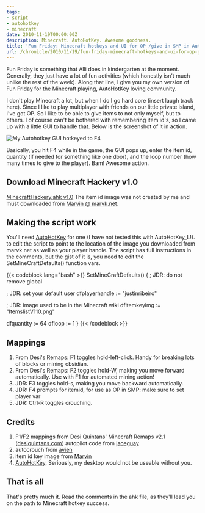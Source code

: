 ```yaml
---
tags:
- script
- autohotkey
- minecraft
date: 2010-11-19T00:00:00Z
description: Minecraft. AutoHotKey. Awesome goodness.
title: 'Fun Friday: Minecraft hotkeys and UI for OP /give in SMP in AutoHotKey'
url: /chronicle/2010/11/19/fun-friday-minecraft-hotkeys-and-ui-for-op-give-in-smp-in-autohotkey/
---
```


Fun Friday is something that Alli does in kindergarten at the moment.  Generally, they just have a lot of fun activities (which honestly isn't much unlike the rest of the week).  Along that line, I give you my own version of Fun Friday for the Minecraft playing, AutoHotKey loving community.

I don't play Minecraft a lot, but when I do I go hard core (insert laugh track here).  Since I like to play multiplayer with friends on our little private island, I've got OP.  So I like to be able to give items to not only myself, but to others.  I of course can't be bothered with remembering item id's, so I came up with a little GUI to handle that.  Below is the screenshot of it in action.

<img src="https://storage.googleapis.com/jdr-public-imgs/blog-archive/2010/11/screenshot-20101117-minecraft-goods-delivery-smp-autohotkey-update.png" alt="My Autohotkey GUI hotkeyed to F4">

Basically, you hit F4 while in the game, the GUI pops up, enter the item id, quantity (if needed for something like one door), and the loop number (how many times to give to the player).  Bam! Awesome action.

## Download Minecraft Hackery v1.0

<a href="https://github.com/justinribeiro/minecraft-hackery-autohotkey">MinecraftHackery.ahk v1.0</a>
The item id image was not created by me and must downloaded from <a href="http://marvk.net/?page_id=184">Marvin @ marvk.net</a>.

## Making the script work

You'll need <a href="http://www.autohotkey.com/">AutoHotKey</a> for one (I have not tested this with AutoHotKey_L!). to edit the script to point to the location of the image you downloaded from marvk.net as well as your player handle.  The script has full instructions in the comments, but the gist of it is, you need to edit the SetMineCraftDefaults() function vars.

{{< codeblock lang="bash" >}}
SetMineCraftDefaults()
{
  ; JDR: do not remove
  global

  ; JDR: set your default user
  dfplayerhandle := "justinribeiro"

  ; JDR: image used to be in the Minecraft wiki
  dfitemkeyimg := "ItemslistV110.png"

  dfquantity := 64
  dfloop := 1
}
{{< /codeblock >}}

## Mappings

1. From Desi's Remaps: F1 toggles hold-left-click. Handy for breaking lots of blocks or mining obsidian.
2. From Desi's Remaps: F2 toggles hold-W, making you move forward automatically. Use with F1 for automated mining action!
3. JDR: F3 toggles hold-s, making you move backward automatically.
4. JDR: F4 prompts for itemid, for use as OP in SMP: make sure to set player var
5. JDR: Ctrl-R toggles crouching.

## Credits

1. F1/F2 mappings from Desi Quintans' Minecraft Remaps v2.1 (<a href="http://www.desiquintans.com">desiquintans.com</a>)
autopilot code from <a href="http://www.autohotkey.com/forum/topic59506.html">jaceguay</a>
2. autocrouch from <a href="http://www.minecraftforum.net/viewtopic.php?f=3&t=60032">avien</a>
3. item id key image from <a href="http://marvk.net/?page_id=184">Marvin</a>
4. <a href="http://www.autohotkey.com/download/">AutoHotKey</a>.  Seriously, my desktop would not be useable without you.

## That is all

That's pretty much it.  Read the comments in the ahk file, as they'll lead you on the path to Minecraft hotkey success.
